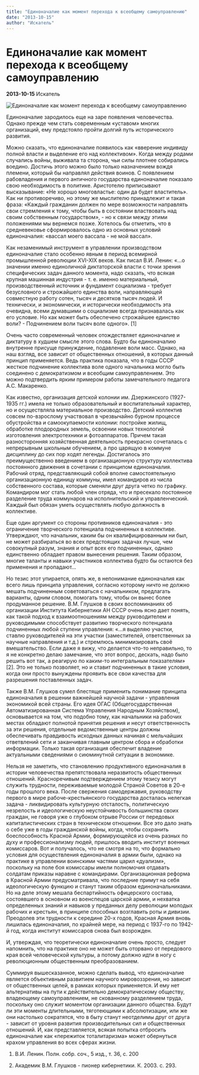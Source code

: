 ```yaml
---
title: "Единоначалие как момент перехода к всеобщему самоуправлению"
date: "2013-10-15"
author: "Искатель"
---
```


# Единоначалие как момент перехода к всеобщему самоуправлению

**2013-10-15** Искатель

![Единоначалие как момент перехода к всеобщему самоуправлению](https://encrypted-tbn0.gstatic.com/images?q=tbn:ANd9GcQHsweCqvXPYkw4hYCYKvbly7s1Z1JrXii3xjL4KN4FOMYVR4IQ8w)

Единоначалие зародилось еще на заре появления человечества. Однако прежде чем стать современным «уставом» многих организаций, ему предстояло пройти долгий путь исторического развития.

Можно сказать, что единоначалие появилось как «вверение индивиду полной власти и выделение его над коллективом». Когда между родами случались войны, выживала та сторона, чьи силы плотнее собирались воедино. Достичь этого можно было только назначением вождя племени, который бы направлял действия воинов. С появлением рабовладения и первого античного государства единоначалие показало свою необходимость в политике. Аристотелю приписывают высказывание: «Не хорошо многовластье: один да будет властитель». Как ни противоречиво, но этому же мыслителю принадлежит и такая фраза: «Каждый гражданин должен по мере возможности направлять свои стремления к тому, чтобы быть в состоянии властвовать над своим собственным государством», - но к связи между этими положениями мы вернемся позже. Хотелось бы отметить, что в средневековье сформировалось одно из основных условий единоначалия: «вассал моего вассала - не мой вассал».

Как незаменимый инструмент в управлении производством единоначалие стало особенно явным в период всемирной промышленной революции XVI-XIX веков. Как писал В.И. Ленин: «...о значении именно единоличной диктаторской власти с точки зрения специфических задач данного момента, надо сказать, что всякая крупная машинная индустрия - т. е. именно материальный, производственный источник и фундамент социализма - требует безусловного и строжайшего единства воли, направляющей совместную работу сотен, тысяч и десятков тысяч людей. И технически, и экономически, и исторически необходимость эта очевидна, всеми думавшими о социализме всегда признавалась как его условие. Но как может быть обеспечено строжайшее единство воли? - Подчинением воли тысяч воле одного». [1]

Очень часто современный человек отождествляет единоначалие и диктатуру в худшем смысле этого слова. Будто бы единоначалию внутренне присуще принуждение, подавление воли масс. Однако, на наш взгляд, все зависит от общественных отношений, в которых данный принцип применяется. Ведь практика показала, что в годы СССР жесткое подчинение коллектива воле одного начальника могло быть соединено с демократизмом и всеобщим самоуправлением. Это можно подтвердить ярким примером работы замечательного педагога А.С. Макаренко.

Как известно, организация детской колонии им. Дзержинского (1927-1935 гг.) имела не только образовательный и воспитательный характер, но и осуществляла материальное производство. Детский коллектив совсем по-взрослому участвовал в чрезвычайно бурном процессе обустройства и самоокупаемости колонии: постройке жилищ, обработке плодородных земель, освоении новых технологий изготовления электротехники и фотоаппаратов. Причем такая разносторонняя хозяйственная деятельность прекрасно сочеталась с непрерывным школьным обучением, а про царящую в коммуне дисциплину до сих пор ходят легенды. Достигалось это преимущественно введением в организационную структуру коллектива постоянного движения в сочетании с принципом единоначалия. Рабочий отряд, представляющий собой вполне самостоятельную организационную единицу коммуны, имел командиров из числа собственного состава, которые сменяли друг друга четко по графику. Командиром мог стать любой член отряда, что и пресекало постоянное разделение труда коммунаров на исполнительский и управленческий. Каждый был обязан уметь осуществлять любую должность в коллективе.

Еще один аргумент со стороны противников единоначалия - это ограничение творческого потенциала подчиненных в коллективе. Утверждают, что начальник, каким бы он квалифицированным ни был, не может разбираться во всех предстоящих задачах лучше, чем совокупный разум, знания и опыт всех его подчиненных, однако единственно обладает правом вынесения решения. Таким образом, многие таланты и навыки участников коллектива будто бы остаются без применения и пропадают...

Но тезис этот упирается, опять же, в непонимание единоначалия как всего лишь принципа управления, согласно которому ничто не должно мешать подчиненным советоваться с начальником, предлагать варианты, одним словом, помогать тому, чтобы он вынес более продуманное решение. В.М. Глушков в своих воспоминаниях об организации Института Кибернетики АН СССР очень ясно дает понять, как такой подход к взаимоотношениям между руководителем и руководимыми способствует развитию творческого потенциала подчиненных любой ступени управления: «...я выделяю участки, ставлю руководителей на эти участки (заместителей, ответственных за научные направления и т.д.) и стремлюсь минимизировать своё вмешательство. Если даже я вижу, что делается что-то неправильно, то я не конкретно делаю замечание, что этот вопрос, дескать, надо было решить вот так, а реагирую по каким-то интегральным показателям» [2]. Это не только позволяет, но и ставит подчиненных в такие условия, когда они просто вынуждены проявить все свои качества для разрешения поставленных задач.

Также В.М. Глушков сумел блестяще применить понимание принципа единоначалия в решении важнейшей научной задачи - управления экономикой всей страны. Его идея ОГАС (Общегосударственная Автоматизированная Система Управления Народным Хозяйством), основывается на том, что подобно тому, как начальники на рабочих местах обладают полнотой принятия решения и несут ответственность за эти решения, отдельные ведомственные центры должны обеспечивать правдивость исходных данных начиная с мельчайших ответвлений сети и заканчивая главным центром сбора и обработки информации. Только такая организация обеспечит владение актуальными сведениями о сиюминутной ситуации в экономике.

Нельзя не заметить, что становлению продуктивного единоначалия в истории человечества препятствовала неразвитость общественных отношений. Красноречивым подтверждением этому тезису могут служить трудности, переживаемые молодой Страной Советов в 20-е годы прошлого века. После свержения самодержавия, руководству первого в мире рабоче-крестьянского государства досталась нелегкая задача - ликвидировать культурную отсталость, политическую незрелость и идеологическую неустойчивость большинства своих граждан, не говоря уже о глубоком отрыве России от передовых капиталистических стран в техническом отношении. Все это дало знать о себе уже в годы гражданской войны, когда, чтобы сохранить боеспособность Красной Армии, формирующейся из очень разных по духу и профессионализму людей, пришлось вводить институт военных комиссаров. Вот и получалось, что не смотря на то, что формально условия для осуществления единоначалия в армии были, однако на практике в управлении воинскими частями царил «дуализм», поскольку на поле боя комиссары имели полномочия отдавать солдатам приказы наравне с командирами. Организационная реформа в Красной Армии предусматривала, что последние примут на себя идеологическую функцию и станут таким образом единоначальниками. Но на деле этому мешала беспартийность офицерского состава, состоявшего в основном из военспецов царской армии, и нехватка определенных знаний и навыков у преданных делу революции молодых рабочих и крестьян, в принципе способных возглавить роты и дивизии. Преодолев эти трудности к середине 20-х годов, Красная Армия вновь лишилась единоначалия, по крайней мере, на период с 1937-го по 1942-й год, когда институт комиссаров снова был возрожден.

И, утверждая, что теоретически единоначалие очень просто, следует напомнить, что на практике оно не может быть оторвано от передового края всей человеческой культуры, а потому должно идти в ногу с революционным общественным преобразованием.

Суммируя вышесказанное, можно сделать вывод, что единоначалие является объективным развитием научного мировоззрения, но зависит от общественных целей, в рамках которых применяется. И ему нет альтернативы на пути к действительно демократическому обществу, владеющему самоуправлением, не скованному разделением труда, поскольку оно служит моментом организации данного общества. Будут ли эти моменты длительными, тяготеющими к абсолютизации, или же они настолько сократятся, что в быту станут неотделимы друг от друга - зависит от уровня развития производительных сил и общественных отношений. И, как представляется, всякая попытка отбросить единоначалие как «пережиток тоталитаризма» может обернуться крахом управления во всех сферах жизни.

1) В.И. Ленин. Полн. собр. соч., 5 изд., т. 36, с. 200

2) Академик В.М. Глушков - пионер кибернетики. К. 2003. с. 293.